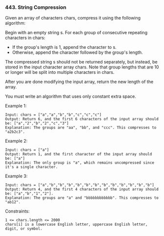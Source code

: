 ### 443. String Compression

Given an array of characters chars, compress it using the following algorithm:

Begin with an empty string s. For each group of consecutive repeating characters in chars:

*    If the group's length is 1, append the character to s.
*    Otherwise, append the character followed by the group's length.

The compressed string s should not be returned separately, but instead, be stored in the input character array chars. Note that group lengths that are 10 or longer will be split into multiple characters in chars.

After you are done modifying the input array, return the new length of the array.

You must write an algorithm that uses only constant extra space.

 

Example 1:

    Input: chars = ["a","a","b","b","c","c","c"]
    Output: Return 6, and the first 6 characters of the input array should be: ["a","2","b","2","c","3"]
    Explanation: The groups are "aa", "bb", and "ccc". This compresses to "a2b2c3".

Example 2:

    Input: chars = ["a"]
    Output: Return 1, and the first character of the input array should be: ["a"]
    Explanation: The only group is "a", which remains uncompressed since it's a single character.

Example 3:

    Input: chars = ["a","b","b","b","b","b","b","b","b","b","b","b","b"]
    Output: Return 4, and the first 4 characters of the input array should be: ["a","b","1","2"].
    Explanation: The groups are "a" and "bbbbbbbbbbbb". This compresses to "ab12". 

Constraints:

    1 <= chars.length <= 2000
    chars[i] is a lowercase English letter, uppercase English letter, digit, or symbol.

